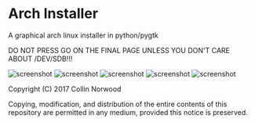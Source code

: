 # Arch Installer 
A graphical arch linux installer in python/pygtk

DO NOT PRESS GO ON THE FINAL PAGE UNLESS YOU DON'T CARE ABOUT /DEV/SDB!!!

![screenshot](http://collinnorwood.com/arch/1.png "Super early")
![screenshot](http://collinnorwood.com/arch/2.png "Super early")
![screenshot](http://collinnorwood.com/arch/3.png "Super early")
![screenshot](http://collinnorwood.com/arch/4.png "Super early")
![screenshot](http://collinnorwood.com/arch/5.png "Super early")


Copyright (C) 2017 Collin Norwood

Copying, modification, and distribution of the entire contents of this repository are permitted in any medium, provided this notice is preserved.






